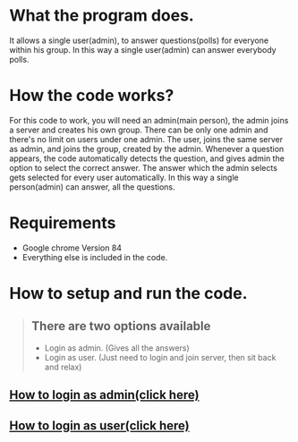# What the program does.
It allows a single user(admin), to answer questions(polls) for everyone within his group.
In this way a single user(admin) can answer everybody polls.
# How the code works?
For this code to work, you will need an admin(main person), the admin joins a server and creates his own group. There can be only one admin and there's no limit on users under one admin.
The user, joins the same server as admin, and joins the group, created by the admin.
Whenever a question appears, the code automatically detects the question, and gives admin the option to select the correct answer. The answer which the admin selects gets selected for every user automatically.
In this way a single person(admin) can answer, all the questions.

# Requirements
- Google chrome Version 84
- Everything else is included in the code.

# How to setup and run the code.
> ## There are two options available
>* Login as admin. (Gives all the answers)
>* Login as user. (Just need to login and join server, then sit back and relax)

## [How to login as admin(click here)](https://github.com/test-serevr/documentation/blob/master/admin.md)
## [How to login as user(click here)](https://github.com/test-serevr/documentation/blob/master/user.md)

